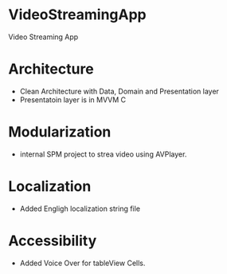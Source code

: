 # VideoStreamingApp
Video Streaming App

# Architecture 
   - Clean Architecture with Data, Domain and Presentation layer 
   - Presentatoin layer is in MVVM C
   
# Modularization 

   - internal SPM project to strea video using AVPlayer. 
   
# Localization 
 
   - Added Engligh localization string file 
   
   
# Accessibility 
 
 - Added Voice Over for tableView Cells.

